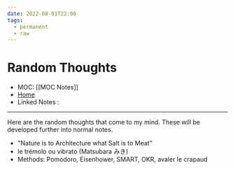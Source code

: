 ```yaml
---
date: 2022-08-01T22:00
tags:
  - permanent
  - raw
---
```

# Random Thoughts
- MOC: [[MOC Notes]]
- [Home](https://misudashi.ga/)
- Linked Notes :
----------
Here are the random thoughts that come to my mind. These will be developed further into normal notes.

- "Nature is to Architecture what Salt is to Meat"
- le trémolo ou vibrato (Matsubara みき)
- Methods: Pomodoro, Eisenhower, SMART, OKR, avaler le crapaud